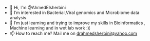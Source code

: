 - 👋 Hi, I’m @AhmedElsherbini
- 👀 I’m interested in Bacterial,Viral genomics and Microbiome data analysis
- 🌱 I’m just learning and trying to improve my skills in Bioinformatics , Machine learning and in wet lab work :))
- 📫 How to reach me? Mail me on drahmedsherbini@yahoo.com

<!---
AhmedElsherbini/AhmedElsherbini is a ✨ special ✨ repository because its `README.md` (this file) appears on your GitHub profile.
You can click the Preview link to take a look at your changes.
--->
